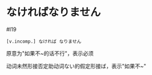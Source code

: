 # なければなりません

 #l19
 ```nihongo
 [v.incomp.] なければ なりません
 ```

原意为"如果不~的话不行"，表示必须  

动词未然形接否定助动词ない的假定形接ば，表示"如果不~"